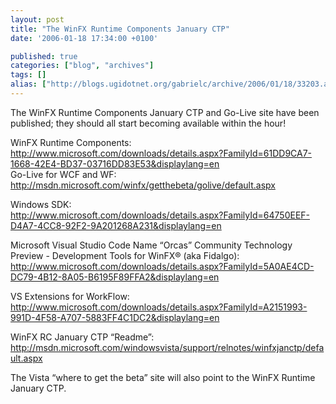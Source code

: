```yaml
---
layout: post
title: "The WinFX Runtime Components January CTP"
date: '2006-01-18 17:34:00 +0100'

published: true
categories: ["blog", "archives"]
tags: []
alias: ["http://blogs.ugidotnet.org/gabrielc/archive/2006/01/18/33203.aspx"]
---
```


<!-- more -->

<P>The WinFX Runtime Components January CTP and Go-Live site have been published; they should all start becoming available within the hour! </P>
<P>WinFX Runtime Components: <BR><A href="http://www.microsoft.com/downloads/details.aspx?FamilyId=61DD9CA7-1668-42E4-BD37-03716DD83E53&amp;displaylang=en">http://www.microsoft.com/downloads/details.aspx?FamilyId=61DD9CA7-1668-42E4-BD37-03716DD83E53&amp;displaylang=en</A>&nbsp;&nbsp; <BR>Go-Live for WCF and WF:<BR><A href="http://msdn.microsoft.com/winfx/getthebeta/golive/default.aspx">http://msdn.microsoft.com/winfx/getthebeta/golive/default.aspx</A></P>
<P>Windows SDK:&nbsp; <BR><A href="http://www.microsoft.com/downloads/details.aspx?FamilyId=64750EEF-D4A7-4CC8-92F2-9A201268A231&amp;displaylang=en">http://www.microsoft.com/downloads/details.aspx?FamilyId=64750EEF-D4A7-4CC8-92F2-9A201268A231&amp;displaylang=en</A> </P>
<P>Microsoft Visual Studio Code Name &#8220;Orcas&#8221; Community Technology Preview - Development Tools for WinFX&#174; (aka Fidalgo):&nbsp;&nbsp; <BR><A href="http://www.microsoft.com/downloads/details.aspx?FamilyId=5A0AE4CD-DC79-4B12-8A05-B6195F89FFA2&amp;displaylang=en">http://www.microsoft.com/downloads/details.aspx?FamilyId=5A0AE4CD-DC79-4B12-8A05-B6195F89FFA2&amp;displaylang=en</A> </P>
<P>VS Extensions for WorkFlow:&nbsp;&nbsp; <BR><A href="http://www.microsoft.com/downloads/details.aspx?FamilyId=A2151993-991D-4F58-A707-5883FF4C1DC2&amp;displaylang=en">http://www.microsoft.com/downloads/details.aspx?FamilyId=A2151993-991D-4F58-A707-5883FF4C1DC2&amp;displaylang=en</A> </P>
<P>WinFX RC January CTP &#8220;Readme&#8221;:&nbsp; <BR><A href="http://msdn.microsoft.com/windowsvista/support/relnotes/winfxjanctp/default.aspx">http://msdn.microsoft.com/windowsvista/support/relnotes/winfxjanctp/default.aspx</A> </P>
<P>The Vista &#8220;where to get the beta&#8221; site will also point to the WinFX Runtime January CTP.</P>
